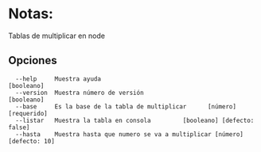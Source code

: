 # Notas:

Tablas de multiplicar en node

## Opciones


      --help     Muestra ayuda                                        [booleano]
      --version  Muestra número de versión                            [booleano]
      --base     Es la base de la tabla de multiplicar      [número] [requerido]
      --listar   Muestra la tabla en consola         [booleano] [defecto: false]
      --hasta    Muestra hasta que numero se va a multiplicar [número] [defecto: 10]